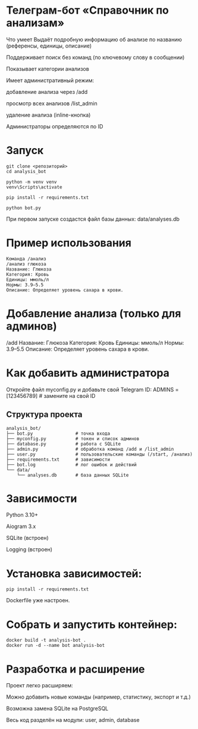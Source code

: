 # Телеграм-бот «Справочник по анализам»
Что умеет
Выдаёт подробную информацию об анализе по названию (референсы, единицы, описание)

Поддерживает поиск без команд (по ключевому слову в сообщении)

Показывает категории анализов

Имеет административный режим:

добавление анализа через /add

просмотр всех анализов /list_admin

удаление анализа (inline-кнопка)

Администраторы определяются по ID

# Запуск
```text
git clone <репозиторий>
cd analysis_bot

python -m venv venv
venv\Scripts\activate

pip install -r requirements.txt

python bot.py
```
При первом запуске создастся файл базы данных: data/analyses.db

# Пример использования
```text
Команда /анализ
/анализ глюкоза
Название: Глюкоза
Категория: Кровь
Единицы: ммоль/л
Нормы: 3.9–5.5
Описание: Определяет уровень сахара в крови.
```
# Добавление анализа (только для админов)

/add
Название: Глюкоза
Категория: Кровь
Единицы: ммоль/л
Нормы: 3.9–5.5
Описание: Определяет уровень сахара в крови.

# Как добавить администратора
Откройте файл myconfig.py и добавьте свой Telegram ID:
ADMINS = [123456789]  # замените на свой ID

## Структура проекта

```text
analysis_bot/
├── bot.py                # точка входа
├── myconfig.py           # токен и список админов
├── database.py           # работа с SQLite
├── admin.py              # обработка команд /add и /list_admin
├── user.py               # пользовательские команды (/start, /анализ)
├── requirements.txt      # зависимости
├── bot.log               # лог ошибок и действий
└── data/
    └── analyses.db       # база данных SQLite
```

# Зависимости
Python 3.10+

Aiogram 3.x

SQLite (встроен)

Logging (встроен)

# Установка зависимостей:
```text
pip install -r requirements.txt
```
Dockerfile уже настроен.

# Собрать и запустить контейнер:
```text
docker build -t analysis-bot .
docker run -d --name bot analysis-bot
```
# Разработка и расширение
Проект легко расширяем:

Можно добавить новые команды (например, статистику, экспорт и т.д.)

Возможна замена SQLite на PostgreSQL

Весь код разделён на модули: user, admin, database
